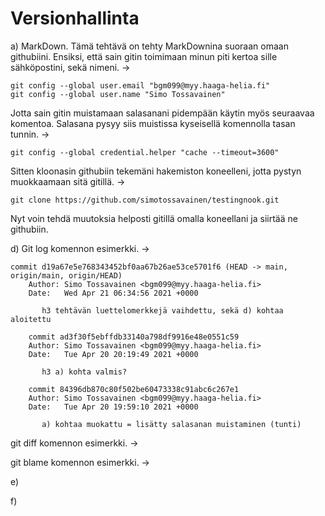# Versionhallinta

a) MarkDown. Tämä tehtävä on tehty MarkDownina suoraan omaan githubiini. Ensiksi, että sain gitin toimimaan minun piti kertoa sille sähköpostini, sekä nimeni. ->

	git config --global user.email "bgm099@myy.haaga-helia.fi"
	git config --global user.name "Simo Tossavainen"	

Jotta sain gitin muistamaan salasanani pidempään käytin myös seuraavaa komentoa. Salasana pysyy siis muistissa kyseisellä komennolla tasan tunnin. ->

	git config --global credential.helper "cache --timeout=3600"

Sitten kloonasin githubiin tekemäni hakemiston koneelleni, jotta pystyn muokkaamaan sitä gitillä. ->

	git clone https://github.com/simotossavainen/testingnook.git

Nyt voin tehdä muutoksia helposti gitillä omalla koneellani ja siirtää ne githubiin.

d) Git log komennon esimerkki. ->

	commit d19a67e5e768343452bf0aa67b26ae53ce5701f6 (HEAD -> main, origin/main, origin/HEAD)
        Author: Simo Tossavainen <bgm099@myy.haaga-helia.fi> 
        Date:   Wed Apr 21 06:34:56 2021 +0000    

           h3 tehtävän luettelomerkkejä vaihdettu, sekä d) kohtaa aloitettu 

        commit ad3f30f5ebffdb33140a798df9916e48e0551c59 
        Author: Simo Tossavainen <bgm099@myy.haaga-helia.fi>
        Date:   Tue Apr 20 20:19:49 2021 +0000     

           h3 a) kohta valmis? 

        commit 84396db870c80f502be60473338c91abc6c267e1  
        Author: Simo Tossavainen <bgm099@myy.haaga-helia.fi>
        Date:   Tue Apr 20 19:59:10 2021 +0000

           a) kohtaa muokattu = lisätty salasanan muistaminen (tunti)

git diff komennon esimerkki. ->

	 

git blame komennon esimerkki. ->




e)

f)

